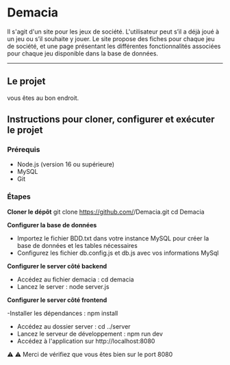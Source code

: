 # Demacia

Il s'agit d'un site pour les jeux de société. L'utilisateur peut s’il a déjà joué à un jeu ou s’il souhaite y jouer. Le site propose des fiches pour chaque jeu de société, et une page présentant les différentes fonctionnalités associées pour chaque jeu disponible dans la base de données.

---

## Le projet

vous êtes au bon endroit.

##  Instructions pour cloner, configurer et exécuter le projet

### Prérequis
- Node.js (version 16 ou supérieure)
- MySQL
- Git

### Étapes

**Cloner le dépôt**
   git clone https://github.com/<votre-utilisateur>/Demacia.git
   cd Demacia

**Configurer la base de données**
 - Importez le fichier BDD.txt dans votre instance MySQL pour créer la base de données et les tables nécessaires
- Configurez les fichier db.config.js et db.js avec vos informations MySql

**Configurer le server côté backend**

- Accédez au fichier demacia : cd demacia
- Lancez le server : node server.js

**Configurer le server côté frontend**

-Installer les dépendances : npm install
- Accédez au dossier server : cd ../server
- Lancez le serveur de développement : npm run dev
- Accédez à l'application sur http://localhost:8080

⚠️ ⚠️ Merci de vérifiez que vous êtes bien sur le port 8080
